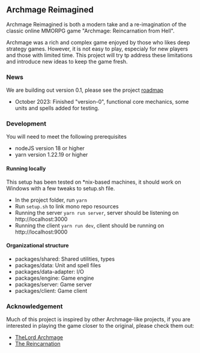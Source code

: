 ## Archmage Reimagined
Archmage Reimagined is both a modern take and a re-imagination of the  classic online MMORPG game "Archmage: Reincarnation from Hell".

Archmage was a rich and complex game enjoyed by those who likes deep strategy games. However, it is not easy to play, especialy for new players and those with limited time. This project will try tp address these limitations and introduce new ideas to keep the game fresh.

### News
We are building out version 0.1, please see the project [roadmap](./docs/roadmap.md)

- October 2023: Finished "version-0", functional core mechanics, some units and spells added for testing.

### Development
You will need to meet the following prerequisites
- nodeJS version 18 or higher
- yarn version 1.22.19 or higher


#### Running locally
This setup has been tested on \*nix-based machines, it should work on Windows with a few tweaks to setup.sh file.
- In the project folder, run `yarn`
- Run `setup.sh` to link mono repo resources
- Running the server `yarn run server`, server should be listening on http://localhost:3000
- Running the client `yarn run dev`, client should be running on http://localhost:9000


#### Organizational structure
- packages/shared: Shared utilities, types
- packages/data: Unit and spell files
- packages/data-adapter: I/O
- packages/engine: Game engine
- packages/server: Game server
- packages/client: Game client


### Acknowledgement
Much of this project is inspired by other Archmage-like projects, if you are interested in playing the game closer to the original, please check them out:
- [TheLord Archmage](https://www.thelord.cl/)
- [The Reincarnation](https://www.the-reincarnation.com/)
